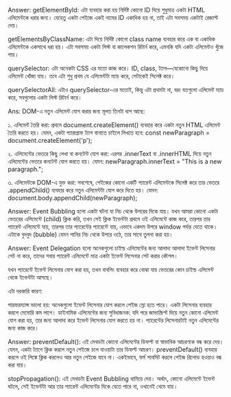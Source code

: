 <!-- 1. What is the difference between getElementById, getElementsByClassName, and querySelector / querySelectorAll? -->
Answer: getElementById: এটা ব্যবহার করা হয় নির্দিষ্ট কোনো ID দিয়ে শুধুমাত্র একটা HTML এলিমেন্টকে ধরার জন্য। যেহেতু একটা পেইজে একই নামের ID একাধিক হয় না, তাই এটা সবসময় একটাই রেজাল্ট দেয়।

getElementsByClassName: এটা দিয়ে নির্দিষ্ট কোনো class name ব্যবহার করে এক বা একাধিক এলিমেন্টকে একসাথে ধরা হয়। এটা সবসময় একটা লিস্ট বা কালেকশন রিটার্ন করে, এমনকি যদি একটা এলিমেন্টও খুঁজে পায়।

querySelector: এটা অনেকটা CSS এর মতো কাজ করে। ID, class, ট্যাগ—যেকোনো কিছু দিয়ে এলিমেন্ট খোঁজা যায়। তবে এটা শুধু প্রথম যে এলিমেন্টটা ম্যাচ করে, সেটাকেই সিলেক্ট করে।

querySelectorAll: এটাও querySelector-এর মতোই, কিন্তু এটা প্রথমটা না, বরং যতগুলো এলিমেন্ট ম্যাচ করে, সবগুলোর একটা লিস্ট রিটার্ন করে।

<!-- 2. How do you create and insert a new element into the DOM? -->

Ans: DOM-এ নতুন এলিমেন্ট যোগ করার জন্য মূলত তিনটা ধাপ আছে:

১. এলিমেন্ট তৈরি করা: প্রথমে document.createElement() ব্যবহার করে একটা নতুন HTML এলিমেন্ট তৈরি করতে হয়। যেমন, একটা প্যারাগ্রাফ ট্যাগ বানাতে চাইলে লিখতে হবে: const newParagraph = document.createElement('p');

২. এলিমেন্টের ভেতরে কিছু লেখা বা কনটেন্ট যোগ করা: এরপর .innerText বা .innerHTML দিয়ে নতুন এলিমেন্টের ভেতরে কনটেন্ট যোগ করতে হয়। যেমন: newParagraph.innerText = "This is a new paragraph.";

৩. এলিমেন্টকে DOM-এ যুক্ত করা: সবশেষে, পেইজের কোনো একটি প্যারেন্ট এলিমেন্টকে সিলেক্ট করে তার ভেতরে .appendChild() ব্যবহার করে নতুন এলিমেন্টটা যোগ করে দিতে হয়। যেমন: document.body.appendChild(newParagraph);

<!-- 3. What is Event Bubbling and how does it work? -->
Answer: Event Bubbling হলো একটা ঘটনা যা নিচ থেকে উপরের দিকে যায়। যখন আমরা কোনো একটা ভেতরের এলিমেন্টে (child) ক্লিক করি, তখন সেই ক্লিক ইভেন্টটা প্রথমে ওই এলিমেন্টে কাজ করে, তারপর তার প্যারেন্ট এলিমেন্টে যায়, তারপর তার প্যারেন্টের প্যারেন্টে যায়, এভাবে একদম উপরে window পর্যন্ত যেতে থাকে। এটাকে বুদবুদ (bubble) যেমন পানির নিচ থেকে উপরে ওঠে, তার সাথে তুলনা করা হয়।


<!-- 4. What is Event Delegation in JavaScript? Why is it useful? -->
Answer: Event Delegation হলো অনেকগুলো চাইল্ড এলিমেন্টের জন্য আলাদা আলাদা ইভেন্ট লিসেনার সেট না করে, তাদের সবার প্যারেন্ট এলিমেন্টে মাত্র একটা ইভেন্ট লিসেনার সেট করার কৌশল।

যখন প্যারেন্টে ইভেন্ট লিসেনার যোগ করা হয়, তখন বাবলিং ব্যবহার করে বোঝা যায় ভেতরের কোন চাইল্ড এলিমেন্ট থেকে ইভেন্টটা আসছে।

এটা দরকারি কারণ:

পারফরম্যান্স ভালো হয়: অনেকগুলো ইভেন্ট লিসেনার যোগ করলে পেইজ স্লো হতে পারে। একটা লিসেনার ব্যবহার করলে মেমোরি কম লাগে।
ডাইনামিক এলিমেন্টের জন্য সুবিধাজনক: যদি পরে জাভাস্ক্রিপ্ট দিয়ে নতুন কোনো এলিমেন্ট যোগ করা হয়, তার জন্য আলাদা করে ইভেন্ট লিসেনার যোগ করতে হয় না। প্যারেন্টের লিসেনারটাই নতুন এলিমেন্টের জন্য কাজ করে।

<!-- 5. What is the difference between preventDefault() and stopPropagation() methods? -->
Answer: preventDefault(): এই মেথডটা কোনো এলিমেন্টের ডিফল্ট বা স্বাভাবিক আচরণকে বন্ধ করে দেয়। যেমন, একটা <a> ট্যাগে ক্লিক করলে নতুন পেইজে চলে যাওয়াটা তার ডিফল্ট আচরণ। preventDefault() ব্যবহার করলে ওই লিঙ্কে ক্লিক করলেও আর নতুন পেইজে যাবে না। একইভাবে, ফর্ম সাবমিট করলে পেইজ রিলোড হওয়াও বন্ধ করা যায়।

stopPropagation(): এই মেথডটা Event Bubbling থামিয়ে দেয়। অর্থাৎ, কোনো এলিমেন্টে ইভেন্ট ঘটলে, সেই ইভেন্টটা আর তার প্যারেন্ট এলিমেন্টের দিকে যেতে পারে না, ওখানেই থেমে যায়।
